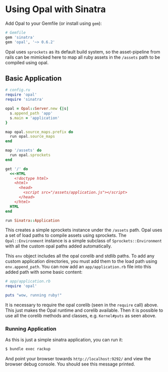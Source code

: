 # Using Opal with Sinatra

Add Opal to your Gemfile (or install using `gem`):

```ruby
# Gemfile
gem 'sinatra'
gem 'opal', '~> 0.6.2'
```

Opal uses `sprockets` as its default build system, so the asset-pipeline
from rails can be mimicked here to map all ruby assets in the `/assets`
path to be compiled using opal.

## Basic Application

```ruby
# config.ru
require 'opal'
require 'sinatra'

opal = Opal::Server.new {|s|
  s.append_path 'app'
  s.main = 'application'
}

map opal.source_maps.prefix do
  run opal.source_maps
end

map '/assets' do
  run opal.sprockets
end

get '/' do
  <<-HTML
    <!doctype html>
    <html>
      <head>
        <script src="/assets/application.js"></script>
      </head>
    </html>
  HTML
end

run Sinatra::Application
```

This creates a simple sprockets instance under the `/assets` path. Opal
uses a set of load paths to compile assets using sprockets. The
`Opal::Environment` instance is a simple subclass of `Sprockets::Environment`
with all the custom opal paths added automatically.

This `env` object includes all the opal corelib and stdlib paths. To add
any custom application directories, you must add them to the load path using
`env.append_path`. You can now add an `app/application.rb` file into this
added path with some basic content:

```ruby
# app/application.rb
require 'opal'

puts "wow, running ruby!"
```

It is necessary to require the opal corelib (seen in the `require` call) above.
This just makes the Opal runtime and corelib available. Then it is possible to
use all the corelib methods and classes, e.g. `Kernel#puts` as seen above.

### Running Application

As this is just a simple sinatra application, you can run it:

```sh
$ bundle exec rackup
```

And point your browser towards `http://localhost:9292/` and view the browser
debug console. You should see this message printed.
